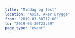 ```yaml
---
title: "Middag og fest"
location: "Asia, Aker Brygge"
from: "2019-03-30T17:00"
to: "2019-03-30T23:59"
page_type: "event"
---
```


